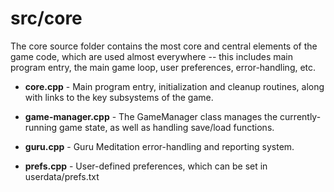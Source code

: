 # src/core

The core source folder contains the most core and central elements of the game code, which are used almost everywhere -- this includes main program entry,
the main game loop, user preferences, error-handling, etc.

* **core.cpp** - Main program entry, initialization and cleanup routines, along with links to the key subsystems of the game.

* **game-manager.cpp** - The GameManager class manages the currently-running game state, as well as handling save/load functions.

* **guru.cpp** - Guru Meditation error-handling and reporting system.

* **prefs.cpp** - User-defined preferences, which can be set in userdata/prefs.txt

